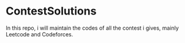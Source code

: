 # ContestSolutions
In this repo, i will maintain the codes of all the contest i gives, mainly Leetcode and Codeforces.
